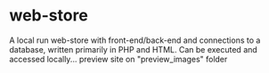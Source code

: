 # web-store
A local run web-store with front-end/back-end and connections to a database, written primarily in PHP and HTML.
Can be executed and accessed locally... preview site on "preview_images" folder
